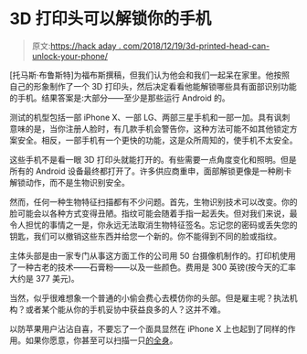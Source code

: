 # 3D 打印头可以解锁你的手机

> 原文:[https://hack aday . com/2018/12/19/3d-printed-head-can-unlock-your-phone/](https://hackaday.com/2018/12/19/3d-printed-head-can-unlock-your-phone/)

[托马斯·布鲁斯特]为福布斯撰稿，但我们认为他会和我们一起呆在家里。他按照自己的形象制作了一个 3D 打印头，然后决定看看他能解锁哪些具有面部识别功能的手机。结果答案是:大部分——至少是那些运行 Android 的。

测试的机型包括一部 iPhone X、一部 LG、两部三星手机和一部一加。具有讽刺意味的是，当你注册人脸时，有几款手机会警告你，这种方法可能不如其他锁定方案安全。相反，一部手机有一个更快的功能，这是众所周知的，使手机不太安全。

这些手机不是看一眼 3D 打印头就能打开的。有些需要一点角度变化和照明。但是所有的 Android 设备最终都打开了。许多供应商重申，面部解锁更像是一种刷卡解锁动作，而不是生物识别安全。

然而，任何一种生物特征扫描都有不少问题。首先，生物识别技术可以改变。你的脸可能会以各种方式变得丑陋。指纹可能会随着手指一起丢失。但对我们来说，最令人担忧的事情之一是，你永远无法取消生物特征签名。忘记您的密码或丢失您的钥匙，我们可以撤销这些东西并给您一个新的。你不能得到不同的脸或指纹。

主体头部是由一家专门从事这方面工作的公司用 50 台摄像机制作的。打印机使用了一种古老的技术——石膏粉——以及一些颜色。费用是 300 英镑(按今天的汇率大约是 377 美元)。

当然，似乎很难想象一个普通的小偷会费心去模仿你的头部。但是雇主呢？执法机构？或者某个能从你的手机妥协中获益良多的人？这并不难。

以防苹果用户沾沾自喜，不要忘了一个面具显然在 iPhone X 上也起到了同样的作用。如果你愿意，你甚至可以扫描一只[的全身](https://hackaday.com/2016/02/25/hacked-turntable-rotates-humans-for-3d-scanning/)。